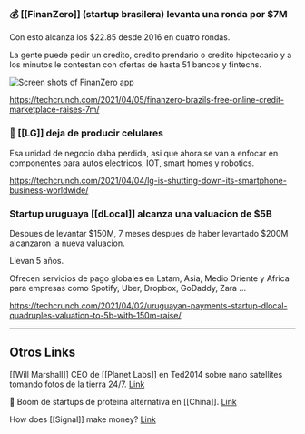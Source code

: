### 💰 [[FinanZero]] (startup brasilera) levanta una ronda por $7M

Con esto alcanza los $22.85 desde 2016 en cuatro rondas.

La gente puede pedir un credito, credito prendario o credito hipotecario y a los minutos le contestan con ofertas de hasta 51 bancos y fintechs.

![Screen shots of FinanZero app](https://techcrunch.com/wp-content/uploads/2021/04/Finanzero-Product-Shot-e1617406385972.png?w=730&crop=1)

https://techcrunch.com/2021/04/05/finanzero-brazils-free-online-credit-marketplace-raises-7m/

### 📱 [[LG]] deja de producir celulares

Esa unidad de negocio daba perdida, asi que ahora se van a enfocar en componentes para autos electricos, IOT, smart homes y robotics.

https://techcrunch.com/2021/04/04/lg-is-shutting-down-its-smartphone-business-worldwide/

### Startup uruguaya [[dLocal]] alcanza una valuacion de $5B

Despues de levantar $150M, 7 meses despues de haber levantado $200M alcanzaron la nueva valuacion.

Llevan 5 años.

Ofrecen servicios de pago globales en Latam, Asia, Medio Oriente y Africa para empresas como Spotify, Uber, Dropbox, GoDaddy, Zara ...

https://techcrunch.com/2021/04/02/uruguayan-payments-startup-dlocal-quadruples-valuation-to-5b-with-150m-raise/

---

## Otros Links

[[Will Marshall]] CEO de [[Planet Labs]] en Ted2014 sobre nano satellites tomando fotos de la tierra 24/7. [Link](https://www.ted.com/talks/will_marshall_tiny_satellites_show_us_the_earth_as_it_changes_in_near_real_time?utm_source=whatsapp&utm_medium=social&utm_campaign=tedspread)


🥩 Boom de startups de proteina alternativa en [[China]]. [Link](https://techcrunch.com/2021/04/05/plant-based-meat-startups-china/)

How does [[Signal]] make money? [Link](https://nerdschalk.com/how-does-signal-make-money/)

